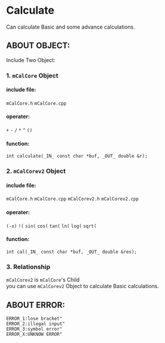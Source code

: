 # Calculate
Can calculate Basic and some advance calculations.

## ABOUT OBJECT:
Include Two Object:
### 1. `mCalCore` Object<br>
#### include file:<br>
`mCalCore.h` `mCalCore.cpp`<br>
#### operater:<br>
`+` `-` `/` `*` `^` `()` <br>
#### function:<br>
`int calculate(_IN_ const char *buf, _OUT_ double &r);` <br>

### 2. `mCalCorev2` Object<br>
#### include file:<br>
`mCalCore.h` `mCalCore.cpp` `mCalCorev2.h` `mCalCorev2.cpp`<br>
#### operater:<br>
`(-x)` `!(` `sin(` `cos(` `tan(` `ln(` `log(` `sqrt(` <br>
#### function:<br>
`int cal(_IN_ const char *buf, _OUT_ double &res);` <br>

### 3. Relationship<br>
`mCalCorev2` is `mCalCore`'s Child<br>
you can use `mCalCorev2` Object to calculate Basic calculations.<br>

## ABOUT ERROR:
	ERROR_1:lose bracket"
	ERROR_2:illegal input"
	ERROR_3:symbol error"
	ERROR_X:UNKNOW ERROR"
